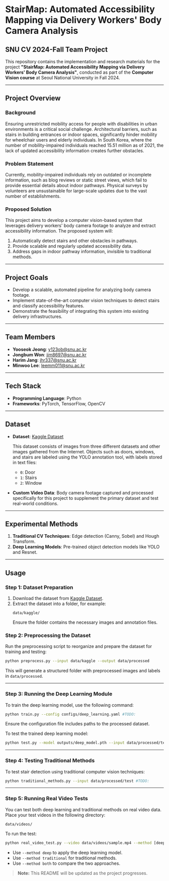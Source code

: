 # StairMap: Automated Accessibility Mapping via Delivery Workers' Body Camera Analysis

## SNU CV 2024-Fall Team Project

This repository contains the implementation and research materials for the
project **"StairMap: Automated Accessibility Mapping via Delivery Workers' Body
Camera Analysis"**, conducted as part of the **Computer Vision course** at Seoul
National University in Fall 2024.

---

## Project Overview

### Background

Ensuring unrestricted mobility access for people with disabilities in urban
environments is a critical social challenge. Architectural barriers, such as
stairs in building entrances or indoor spaces, significantly hinder mobility for
wheelchair users and elderly individuals. In South Korea, where the number of
mobility-impaired individuals reached 15.51 million as of 2021, the lack of
updated accessibility information creates further obstacles.

### Problem Statement

Currently, mobility-impaired individuals rely on outdated or incomplete
information, such as blog reviews or static street views, which fail to provide
essential details about indoor pathways. Physical surveys by volunteers are
unsustainable for large-scale updates due to the vast number of establishments.

### Proposed Solution

This project aims to develop a computer vision-based system that leverages
delivery workers' body camera footage to analyze and extract accessibility
information. The proposed system will:

1. Automatically detect stairs and other obstacles in pathways.
2. Provide scalable and regularly updated accessibility data.
3. Address gaps in indoor pathway information, invisible to traditional methods.

---

## Project Goals

- Develop a scalable, automated pipeline for analyzing body camera footage.
- Implement state-of-the-art computer vision techniques to detect stairs and
  classify accessibility features.
- Demonstrate the feasibility of integrating this system into existing delivery
  infrastructures.

---

## Team Members

- **Yooseok Jeong**: y123ob@snu.ac.kr
- **Jongbum Won**: jim8697@snu.ac.kr
- **Harim Jang**: jhr337@snu.ac.kr
- **Minwoo Lee**: leemm011@snu.ac.kr

---

## Tech Stack

- **Programming Language**: Python
- **Frameworks**: PyTorch, TensorFlow, OpenCV

---

## Dataset

- **Dataset**:
  [Kaggle Dataset](https://www.kaggle.com/datasets/nderalparslan/dwsonder/data)

  This dataset consists of images from three different datasets and other
  images gathered from the Internet. Objects such as doors, windows, and stairs
  are labeled using the YOLO annotation tool, with labels stored in text files:
  - `0`: Door
  - `1`: Stairs
  - `2`: Window
- **Custom Video Data**: Body camera footage captured and processed specifically
  for this project to supplement the primary dataset and test real-world
  conditions.

---

## Experimental Methods

1. **Traditional CV Techniques**: Edge detection (Canny, Sobel) and Hough
   Transform.
2. **Deep Learning Models**: Pre-trained object detection models like YOLO and
   Resnet.

---

## Usage

### Step 1: Dataset Preparation
1. Download the dataset from [Kaggle Dataset](https://www.kaggle.com/datasets/nderalparslan/dwsonder/data).
2. Extract the dataset into a folder, for example:
   ```
   data/kaggle/
   ```
   Ensure the folder contains the necessary images and annotation files.

### Step 2: Preprocessing the Dataset
Run the preprocessing script to reorganize and prepare the dataset for training and testing:
```bash
python preprocess.py --input data/kaggle --output data/processed
```
This will generate a structured folder with preprocessed images and labels in `data/processed`.

---

### Step 3: Running the Deep Learning Module
To train the deep learning model, use the following command:
```bash
python train.py --config configs/deep_learning.yaml #TODO: 
```
Ensure the configuration file includes paths to the processed dataset.

To test the trained deep learning model:
```bash
python test.py --model outputs/deep_model.pth --input data/processed/test #TODO:
```

---

### Step 4: Testing Traditional Methods
To test stair detection using traditional computer vision techniques:
```bash
python traditional_methods.py --input data/processed/test #TODO:
```

---

### Step 5: Running Real Video Tests
You can test both deep learning and traditional methods on real video data. Place your test videos in the following directory:
```
data/videos/
```

To run the test:
```bash
python real_video_test.py --video data/videos/sample.mp4 --method [deep|traditional|both] #TODO:
```

- Use `--method deep` to apply the deep learning model.
- Use `--method traditional` for traditional methods.
- Use `--method both` to compare the two approaches.



> **Note:** This README will be updated as the project progresses.
